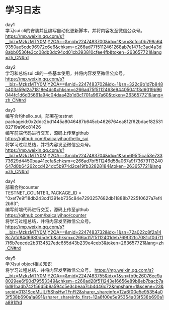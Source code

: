 # 学习日志
day1  
学习sui cli的安装并且编写自动化更新脚本，并将内容发至微信公众号。  
https://mp.weixin.qq.com/s?__biz=MzkzMTY0MjY2OA==&mid=2247483700&idx=1&sn=8cfcc0b799a649350ae5cdc96972c6e6&chksm=c266ad77f5112461268ab7e1471c3ad4a3d8abb0536fe3cc08db3dc94cd01cb393810cfee4fb&token=263657721&lang=zh_CN#rd  
  
day2  
学习和总结sui cli的一些基本使用，并将内容发至微信公众号。  
https://mp.weixin.qq.com/s?__biz=MzkzMTY0MjY2OA==&mid=2247483702&idx=1&sn=322c9b1d7b848a403a59d2a71818e4dc&chksm=c266ad75f5112463e94405041f3d6019b96044fc1d6d35661a94c04daa42b1d3c1701a967a60&token=263657721&lang=zh_CN#rd  
  
day3  
编写合约hello_sui，部署在testnet  
packageid:0x2ddc2bd1445a8046487b645cb4626764ea812f62bdaef8253182719a96c81426  
编写前端代码进行交互，源码上传至github  
https://github.com/baicaiyihao/hello_sui  
将学习过程总结，并将内容发至微信公众号。  
https://mp.weixin.qq.com/s?__biz=MzkzMTY0MjY2OA==&mid=2247483704&idx=1&sn=695f5ca53e73373629d4450baa41ecfa&chksm=c266ad7bf511246d58a067a9f73679113240647d0b64262ccd424dc5b974d2ce19fb32828184&token=263657721&lang=zh_CN#rd  
  
day4  
部署合约counter  
TESTNET_COUNTER_PACKAGE_ID = "0xef7e9f18db243cd1391eb735c84e7293257682db11888b722510627a7ef42b93";  
编写前端代码进行交互，源码上传至github  
https://github.com/baicaiyihao/counter  
将学习过程总结，并将内容发至微信公众号。  
https://mp.weixin.qq.com/s?__biz=MzkzMTY0MjY2OA==&mid=2247483732&idx=1&sn=72a022c8f2a148c7afd84d6680d5defb&chksm=c266ad17f5112401deb769f32fc7081cf0d7f17f6b7eecde2b3134527edc655d43b239e4ceb3&token=263657721&lang=zh_CN#rd  

day5  
学习sui object相关知识  
将学习过程总结，并将内容发至微信公众号。 
https://mp.weixin.qq.com/s?__biz=MzkzMTY0MjY2OA==&mid=2247483755&idx=1&sn=fb9c26076ec9a8029ee6f90d79553349&chksm=c266ad28f511243e16656e89b8eb7bacb7a6d91badb742f56d5b9a594c5e3cbeaa7cb4d46c72&mpshare=1&scene=23&srcid=0131SceMUlLf5ShsHwTFnFl2&sharer_shareinfo=12a6f00e5e95354a03f538b690a1a891&sharer_shareinfo_first=12a6f00e5e95354a03f538b690a1a891#rd  